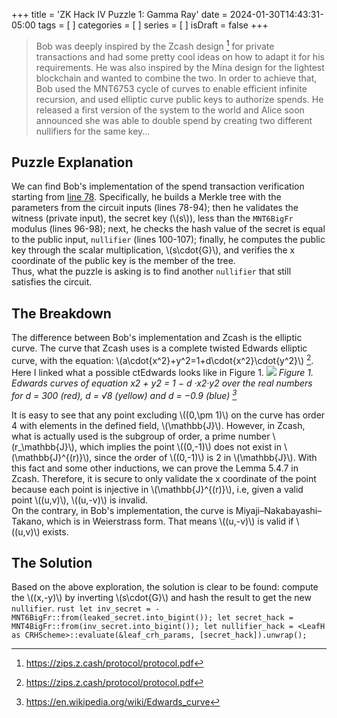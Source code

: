 +++
title = 'ZK Hack IV Puzzle 1: Gamma Ray'
date = 2024-01-30T14:43:31-05:00
tags = [
]
categories = [
]
series = [
]
isDraft = false
+++

> Bob was deeply inspired by the Zcash design [^1] for private transactions and had some pretty cool ideas on how to adapt it for his requirements. He was also inspired by the Mina design for the lightest blockchain and wanted to combine the two. In order to achieve that, Bob used the MNT6753 cycle of curves to enable efficient infinite recursion, and used elliptic curve public keys to authorize spends. He released a first version of the system to the world and Alice soon announced she was able to double spend by creating two different nullifiers for the same key...

## Puzzle Explanation

We can find Bob's implementation of the spend transaction verification starting from [line 78](https://github.com/ZK-Hack/puzzle-gamma-ray/blob/main/src/main.rs#L78). Specifically, he builds a Merkle tree with the parameters from the circuit inputs (lines 78-94); then he validates the witness (private input), the secret key (\\(s\\)), less than the `MNT6BigFr` modulus (lines 96-98); next, he checks the hash value of the secret is equal to the public input, `nullifier` (lines 100-107); finally, he computes the public key through the scalar multiplication, \\(s\cdot{G}\\), and verifies the x coordinate of the public key is the member of the tree.  
Thus, what the puzzle is asking is to find another `nullifier` that still satisfies the circuit.

## The Breakdown

The difference between Bob's implementation and Zcash is the elliptic curve. The curve that Zcash uses is a complete twisted Edwards elliptic curve, with the equation: \\(a\cdot{x^2}+y^2=1+d\cdot{x^2}\cdot{y^2}\\) [^1]. Here I linked what a possible ctEdwards looks like in Figure 1.
![](https://upload.wikimedia.org/wikipedia/commons/thumb/3/3c/Edward-curves.svg/2880px-Edward-curves.svg.png)
*Figure 1. Edwards curves of equation x2 + y2 = 1 − d ·x2·y2 over the real numbers for d = 300 (red), d = √8 (yellow) and d = −0.9 (blue) [^2]*

It is easy to see that any point excluding \\((0,\pm 1)\\) on the curve has order 4 with elements in the defined field, \\(\mathbb{J}\\). However, in Zcash, what is actually used is the subgroup of order, a prime number \\(r_\mathbb{J}\\), which implies the point \\((0,-1)\\) does not exist in \\(\mathbb{J}^{(r)}\\), since the order of \\((0,-1)\\) is 2 in \\(\mathbb{J}\\). With this fact and some other inductions, we can prove the Lemma 5.4.7 in Zcash. Therefore, it is secure to only validate the x coordinate of the point because each point is injective in \\(\mathbb{J}^{(r)}\\), i.e, given a valid point \\((u,v)\\), \\((u,-v)\\) is invalid.   
On the contrary, in Bob's implementation, the curve is Miyaji–Nakabayashi–Takano, which is in Weierstrass form. That means \\((u,-v)\\) is valid if \\((u,v)\\) exists.

## The Solution

Based on the above exploration, the solution is clear to be found: compute the \\((x,-y)\\) by inverting \\(s\cdot{G}\\) and hash the result to get the new `nullifier`.
    ```rust
    let inv_secret = -MNT6BigFr::from(leaked_secret.into_bigint());
    let secret_hack = MNT4BigFr::from(inv_secret.into_bigint());
    let nullifier_hack = <LeafH as CRHScheme>::evaluate(&leaf_crh_params, [secret_hack]).unwrap();
    ```

[^1]: https://zips.z.cash/protocol/protocol.pdf
[^2]: https://en.wikipedia.org/wiki/Edwards_curve
